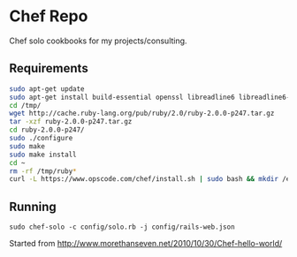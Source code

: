 # Chef Repo

Chef solo cookbooks for my projects/consulting.

## Requirements

```bash
sudo apt-get update
sudo apt-get install build-essential openssl libreadline6 libreadline6-dev curl git-core zlib1g zlib1g-dev libssl-dev libyaml-dev libsqlite3-dev sqlite3 libxml2-dev libxslt-dev autoconf libc6-dev ncurses-dev automake libtool vim
cd /tmp/
wget http://cache.ruby-lang.org/pub/ruby/2.0/ruby-2.0.0-p247.tar.gz
tar -xzf ruby-2.0.0-p247.tar.gz
cd ruby-2.0.0-p247/
sudo ./configure
sudo make
sudo make install
cd ~
rm -rf /tmp/ruby*
curl -L https://www.opscode.com/chef/install.sh | sudo bash && mkdir /etc/chef
```

## Running
```sudo chef-solo -c config/solo.rb -j config/rails-web.json```

Started from http://www.morethanseven.net/2010/10/30/Chef-hello-world/
